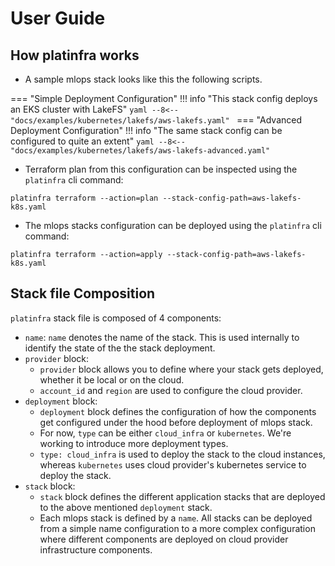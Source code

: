 # User Guide

## How platinfra works

- A sample mlops stack looks like this the following scripts.

=== "Simple Deployment Configuration"
    !!! info "This stack config deploys an EKS cluster with LakeFS"
    ```yaml
    --8<-- "docs/examples/kubernetes/lakefs/aws-lakefs.yaml"
    ```
=== "Advanced Deployment Configuration"
    !!! info "The same stack config can be configured to quite an extent"
    ```yaml
    --8<-- "docs/examples/kubernetes/lakefs/aws-lakefs-advanced.yaml"
    ```

- Terraform plan from this configuration can be inspected using the `platinfra` cli command:
```
platinfra terraform --action=plan --stack-config-path=aws-lakefs-k8s.yaml
```

- The mlops stacks configuration can be deployed using the `platinfra` cli command:
```
platinfra terraform --action=apply --stack-config-path=aws-lakefs-k8s.yaml
```

## Stack file Composition

`platinfra` stack file is composed of 4 components:

- `name`: `name` denotes the name of the stack. This is used internally to identify the state of the the stack deployment.
- `provider` block:
    - `provider` block allows you to define where your stack gets deployed, whether it be local or on the cloud.
    - `account_id` and `region` are used to configure the cloud provider.
- `deployment` block:
    - `deployment` block defines the configuration of how the components get configured under the hood before deployment of mlops stack.
    - For now, `type` can be either `cloud_infra` or `kubernetes`. We're working to introduce more deployment types.
    - `type: cloud_infra` is used to deploy the stack to the cloud instances, whereas `kubernetes` uses cloud provider's kubernetes service to deploy the stack.
- `stack` block:
    - `stack` block defines the different application stacks that are deployed to the above mentioned `deployment` stack.
    - Each mlops stack is defined by a `name`. All stacks can be deployed from a simple name configuration to a more complex configuration where different components are
      deployed on cloud provider infrastructure components.
